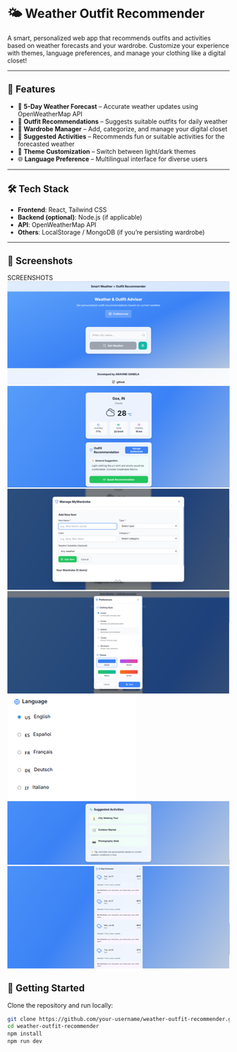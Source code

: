 # 🌤️ Weather Outfit Recommender

A smart, personalized web app that recommends outfits and activities based on weather forecasts and your wardrobe. Customize your experience with themes, language preferences, and manage your clothing like a digital closet!

---

## 🧠 Features

- 📅 **5-Day Weather Forecast** – Accurate weather updates using OpenWeatherMap API
- 🧥 **Outfit Recommendations** – Suggests suitable outfits for daily weather
- 🧳 **Wardrobe Manager** – Add, categorize, and manage your digital closet
- 🏃 **Suggested Activities** – Recommends fun or suitable activities for the forecasted weather
- 🎨 **Theme Customization** – Switch between light/dark themes
- 🌐 **Language Preference** – Multilingual interface for diverse users

---

## 🛠️ Tech Stack

- **Frontend**: React, Tailwind CSS
- **Backend (optional)**: Node.js (if applicable)
- **API**: OpenWeatherMap API
- **Others**: LocalStorage / MongoDB (if you’re persisting wardrobe)

---

## 📸 Screenshots
SCREENSHOTS
![Homepage](screenshots/home-page.png)
![weather+outfit](screenshots/weather+outfitrecommendation.png)
![wardrobe](screenshots/manage-wardrobe.png)
![preferences](screenshots/preferences.png)
![languages](screenshots/languages.png)
![suggestedAcitivities](screenshots/suggested-activities.png)
![Forecast](screenshots/5daysForecast.png)


## 🚀 Getting Started

Clone the repository and run locally:

```bash
git clone https://github.com/your-username/weather-outfit-recommender.git
cd weather-outfit-recommender
npm install
npm run dev
